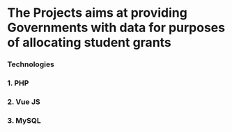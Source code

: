 # The Projects aims at providing Governments with data for purposes of allocating student grants
### Technologies
### 1. PHP
### 2. Vue JS
### 3. MySQL
